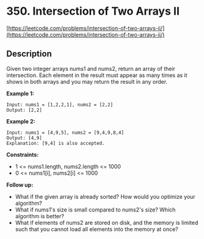 # 350. Intersection of Two Arrays II

[https://leetcode.com/problems/intersection-of-two-arrays-ii/](https://leetcode.com/problems/intersection-of-two-arrays-ii/)

## Description

Given two integer arrays nums1 and nums2, return an array of their intersection. Each element in the result must appear as many times as it shows in both arrays and you may return the result in any order.

**Example 1:**

    Input: nums1 = [1,2,2,1], nums2 = [2,2]
    Output: [2,2]

**Example 2:**

    Input: nums1 = [4,9,5], nums2 = [9,4,9,8,4]
    Output: [4,9]
    Explanation: [9,4] is also accepted.

**Constraints:**

* 1 <= nums1.length, nums2.length <= 1000
* 0 <= nums1[i], nums2[i] <= 1000

**Follow up:**

* What if the given array is already sorted? How would you optimize your algorithm?
* What if nums1's size is small compared to nums2's size? Which algorithm is better?
* What if elements of nums2 are stored on disk, and the memory is limited such that you cannot load all elements into the memory at once?
